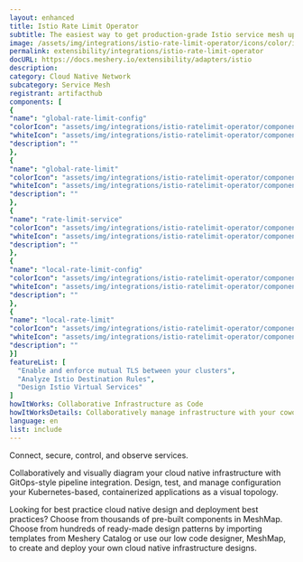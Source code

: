 ```yaml
---
layout: enhanced
title: Istio Rate Limit Operator
subtitle: The easiest way to get production-grade Istio service mesh up and running
image: /assets/img/integrations/istio-rate-limit-operator/icons/color/istio-rate-limit-operator-color.svg
permalink: extensibility/integrations/istio-rate-limit-operator
docURL: https://docs.meshery.io/extensibility/adapters/istio
description: 
category: Cloud Native Network
subcategory: Service Mesh
registrant: artifacthub
components: [
{
"name": "global-rate-limit-config"
"colorIcon": "assets/img/integrations/istio-ratelimit-operator/components/global-rate-limit-config/icons/color/global-rate-limit-config-color.svg"
"whiteIcon": "assets/img/integrations/istio-ratelimit-operator/components/global-rate-limit-config/icons/white/global-rate-limit-config-white.svg"
"description": ""
},
{
"name": "global-rate-limit"
"colorIcon": "assets/img/integrations/istio-ratelimit-operator/components/global-rate-limit/icons/color/global-rate-limit-color.svg"
"whiteIcon": "assets/img/integrations/istio-ratelimit-operator/components/global-rate-limit/icons/white/global-rate-limit-white.svg"
"description": ""
},
{
"name": "rate-limit-service"
"colorIcon": "assets/img/integrations/istio-ratelimit-operator/components/rate-limit-service/icons/color/rate-limit-service-color.svg"
"whiteIcon": "assets/img/integrations/istio-ratelimit-operator/components/rate-limit-service/icons/white/rate-limit-service-white.svg"
"description": ""
},
{
"name": "local-rate-limit-config"
"colorIcon": "assets/img/integrations/istio-ratelimit-operator/components/local-rate-limit-config/icons/color/local-rate-limit-config-color.svg"
"whiteIcon": "assets/img/integrations/istio-ratelimit-operator/components/local-rate-limit-config/icons/white/local-rate-limit-config-white.svg"
"description": ""
},
{
"name": "local-rate-limit"
"colorIcon": "assets/img/integrations/istio-ratelimit-operator/components/local-rate-limit/icons/color/local-rate-limit-color.svg"
"whiteIcon": "assets/img/integrations/istio-ratelimit-operator/components/local-rate-limit/icons/white/local-rate-limit-white.svg"
"description": ""
}]
featureList: [
  "Enable and enforce mutual TLS between your clusters",
  "Analyze Istio Destination Rules",
  "Design Istio Virtual Services"
]
howItWorks: Collaborative Infrastructure as Code
howItWorksDetails: Collaboratively manage infrastructure with your coworkers synchronously sharing the same designs.
language: en
list: include
---
```

<p>
Connect, secure, control, and observe services.
</p>
<p>
    Collaboratively and visually diagram your cloud native infrastructure with GitOps-style pipeline integration. Design, test, and manage configuration your Kubernetes-based, containerized applications as a visual topology.
</p>
<p>
    Looking for best practice cloud native design and deployment best practices? Choose from thousands of pre-built components in MeshMap. Choose from hundreds of ready-made design patterns by importing templates from Meshery Catalog or use our low code designer, MeshMap, to create and deploy your own cloud native infrastructure designs.
</p>
